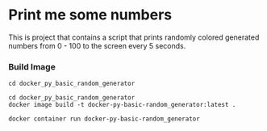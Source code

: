 # Print me some numbers

This is project that contains a script that prints randomly colored generated numbers from 0 - 100 to the screen every 5 seconds.

### Build Image

```shell
cd docker_py_basic_random_generator
```

```shell
cd docker_py_basic_random_generator
docker image build -t docker-py-basic-random_generator:latest .
```

```shell
docker container run docker-py-basic-random_generator
```
